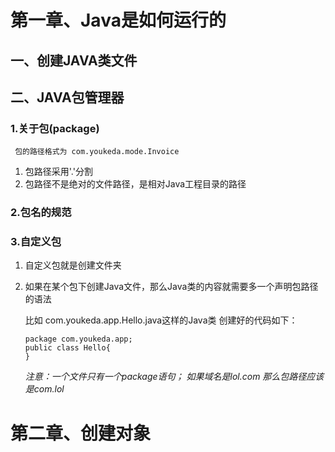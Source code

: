 # 第一章、Java是如何运行的
## 一、创建JAVA类文件
## 二、JAVA包管理器
### 1.关于包(package)
` 包的路径格式为 com.youkeda.mode.Invoice`
1. 包路径采用'.'分割
1. 包路径不是绝对的文件路径，是相对Java工程目录的路径
### 2.包名的规范
### 3.自定义包
1. 自定义包就是创建文件夹
1. 如果在某个包下创建Java文件，那么Java类的内容就需要多一个声明包路径的语法

    比如 com.youkeda.app.Hello.java这样的Java类
    创建好的代码如下：
    ```
    package com.youkeda.app;
    public class Hello{
    }
    ```
    *注意：一个文件只有一个package语句；*
    *如果域名是lol.com 那么包路径应该是com.lol*
# 第二章、创建对象
